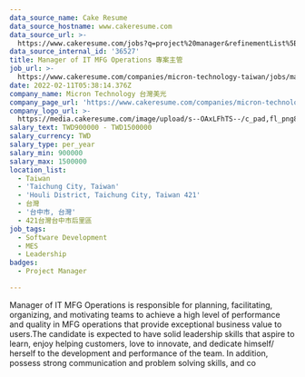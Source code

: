 ```yaml
---
data_source_name: Cake Resume
data_source_hostname: www.cakeresume.com
data_source_url: >-
  https://www.cakeresume.com/jobs?q=project%20manager&refinementList%5Blang_name%5D%5B0%5D=English&refinementList%5Bsalary_type%5D=per_year&range%5Bsalary_range%5D%5Bmin%5D=1000000&page=2
data_source_internal_id: '36527'
title: Manager of IT MFG Operations 專案主管
job_url: >-
  https://www.cakeresume.com/companies/micron-technology-taiwan/jobs/manager-of-it-mfg-operations-project-manager
date: 2022-02-11T05:38:14.376Z
company_name: Micron Technology 台灣美光
company_page_url: 'https://www.cakeresume.com/companies/micron-technology-taiwan'
company_logo_url: >-
  https://media.cakeresume.com/image/upload/s--OAxLFhTS--/c_pad,fl_png8,h_200,w_200/v1599703094/soca7cpy9d8z6sh3ith7.png
salary_text: TWD900000 - TWD1500000
salary_currency: TWD
salary_type: per_year
salary_min: 900000
salary_max: 1500000
location_list:
  - Taiwan
  - 'Taichung City, Taiwan'
  - 'Houli District, Taichung City, Taiwan 421'
  - 台灣
  - '台中市, 台灣'
  - 421台灣台中市后里區
job_tags:
  - Software Development
  - MES
  - Leadership
badges:
  - Project Manager

---
```


Manager of IT MFG Operations is responsible for planning, facilitating, organizing, and motivating teams to achieve a high level of performance and quality in MFG operations that provide exceptional business value to users.The candidate is expected to have solid leadership skills that aspire to learn, enjoy helping customers, love to innovate, and dedicate himself/ herself to the development and performance of the team. In addition, possess strong communication and problem solving skills, and co